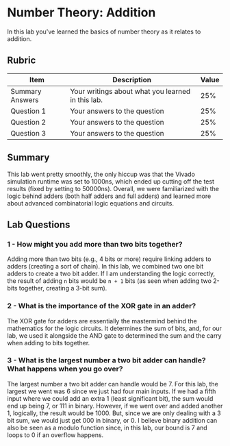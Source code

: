 # Number Theory: Addition

In this lab you've learned the basics of number theory as it relates to addition.

## Rubric

| Item | Description | Value |
| ---- | ----------- | ----- |
| Summary Answers | Your writings about what you learned in this lab. | 25% |
| Question 1 | Your answers to the question | 25% |
| Question 2 | Your answers to the question | 25% |
| Question 3 | Your answers to the question | 25% |

## Summary
This lab went pretty smoothly, the only hiccup was that the Vivado simulation runtime was set to 1000ns, which ended up cutting off the test results (fixed by setting to 50000ns). Overall, we were familiarized with the logic behind adders (both half adders and full adders) and learned more about advanced combinatorial logic equations and circuits.

## Lab Questions

### 1 - How might you add more than two bits together?
Adding more than two bits (e.g., 4 bits or more) require linking adders to adders (creating a sort of chain). In this lab, we combined two one bit adders to create a two bit adder. If I am understanding the logic correctly, the result of adding `n` bits would be `n + 1` bits (as seen when adding two 2-bits together, creating a 3-bit sum).

### 2 - What is the importance of the XOR gate in an adder?
The XOR gate for adders are essentially the mastermind behind the mathematics for the logic circuits. It determines the sum of bits, and, for our lab, we used it alongside the AND gate to determined the sum and the carry when adding to bits together.

### 3 - What is the largest number a two bit adder can handle? What happens when you go over?
The largest number a two bit adder can handle would be 7. For this lab, the largest we went was 6 since we just had four main inputs. If we had a fifth input where we could add an extra 1 (least significant bit), the sum would end up being 7, or 111 in binary. However, if we went over and added another 1, logically, the result would be 1000. But, since we are only dealing with a 3 bit sum, we would just get 000 in binary, or 0. I believe binary addition can also be seen as a modulo function since, in this lab, our bound is 7 and loops to 0 if an overflow happens.

